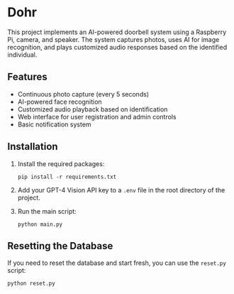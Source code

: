 # Dohr

This project implements an AI-powered doorbell system using a Raspberry Pi, camera, and speaker. The system captures photos, uses AI for image recognition, and plays customized audio responses based on the identified individual.

## Features

- Continuous photo capture (every 5 seconds)
- AI-powered face recognition
- Customized audio playback based on identification
- Web interface for user registration and admin controls
- Basic notification system

## Installation

1. Install the required packages:

   ```
   pip install -r requirements.txt
   ```
2. Add your GPT-4 Vision API key to a `.env` file in the root directory of the project.
3. Run the main script:

    ```
    python main.py
    ```

## Resetting the Database

If you need to reset the database and start fresh, you can use the `reset.py` script:

```
python reset.py
```
